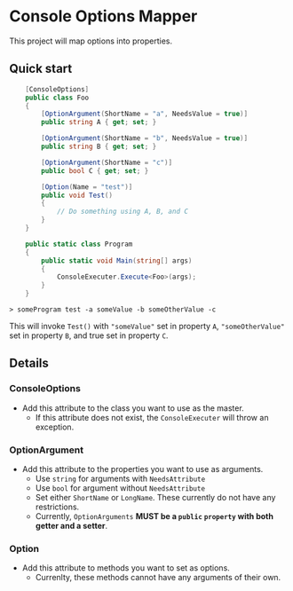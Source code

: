 # Console Options Mapper

This project will map options into properties.

## Quick start

```csharp
    [ConsoleOptions]
    public class Foo
    {
        [OptionArgument(ShortName = "a", NeedsValue = true)]
        public string A { get; set; }

        [OptionArgument(ShortName = "b", NeedsValue = true)]
        public string B { get; set; }

        [OptionArgument(ShortName = "c")]
        public bool C { get; set; }

        [Option(Name = "test")]
        public void Test()
        {
			// Do something using A, B, and C
        }
    }

	public static class Program
	{
		public static void Main(string[] args)
		{
			ConsoleExecuter.Execute<Foo>(args);
		}
	}
```

```
> someProgram test -a someValue -b someOtherValue -c
```

This will invoke `Test()` with `"someValue"` set in property `A`, `"someOtherValue"` set in property `B`, and true set in property `C`.

## Details

### ConsoleOptions

- Add this attribute to the class you want to use as the master.
	- If this attribute does not exist, the `ConsoleExecuter` will throw an exception.

### OptionArgument

- Add this attribute to the properties you want to use as arguments.
	- Use `string` for arguments with `NeedsAttribute`
	- Use `bool` for argument without `NeedsAttribute`
	- Set either `ShortName` or `LongName`. These currently do not have any restrictions.
	- Currently, `OptionArguments` **MUST be a `public` `property` with both getter and a setter**.

### Option

- Add this attribute to methods you want to set as options.
	- Currenlty, these methods cannot have any arguments of their own.
